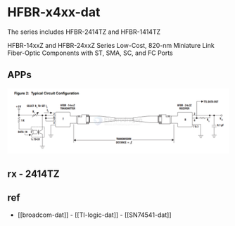 
# HFBR-x4xx-dat

The series includes HFBR-2414TZ and HFBR-1414TZ

HFBR-14xxZ and HFBR-24xxZ Series Low-Cost, 820-nm Miniature Link Fiber-Optic Components with ST, SMA, SC, and FC Ports


## APPs 

![](2025-04-29-14-36-48.png)

## rx - 2414TZ


## ref 

- [[broadcom-dat]] - [[TI-logic-dat]] - [[SN74541-dat]]


